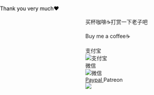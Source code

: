 <div>
    <p class="menu-label has-text-centered">买杯咖啡☕️打赏一下老子吧</p>
    <p class="menu-label has-text-centered">Buy me a coffee☕️</p>
    <div class="buttons is-centered are-small">
        <a class="button is-info donate">
            <span class="icon is-small">
                <i class="fab fa-alipay"></i>
            </span>
            <span>支付宝</span>
            <div class="qrcode">
                <img src="https://cdn.jsdelivr.net/gh/Cuiyim/Picbed2/img/20201005074615.jpg" alt="支付宝" />
            </div>
        </a>
        <a class="button is-success donate">
            <span class="icon is-small">
                <i class="fab fa-weixin"></i>
            </span>
            <span>微信</span>
            <div class="qrcode">
                <img src="https://cdn.jsdelivr.net/gh/Cuiyim/Picbed2/img/20201005074620.jpg" alt="微信" />
            </div>
        </a>
        <a class="button is-warning donate" href="https://www.wanjia.fun/QAchirou" title="click me">
            <span class="icon is-small">
                <i class="fab fa-paypal"></i> 
            </span>
            <span>Paypal</span>
        </a>
        <a class="button is-danger donate">
            <span class="icon is-small">
                <i class="fab fa-patreon"></i>
            </span>
            <span>Patreon</span>
            <div class="qrcode">
                <img src="https://cdn.jsdelivr.net/gh/Cuiyim/Picbed2/img/20201005074811.png" />
                <span style="position: absolute;top: 30px;left: 0;right: 0;color: black;">Thank you very much❤</span>
            </div>
        </a>
    </div>
    <!--<img class="image" style="margin: auto;width: 300px;" src="https://cdn.jsdelivr.net/gh/Cuiyim/Picbed2/img/20200924011912.png">-->
</div>
